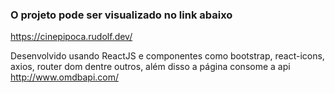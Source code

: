 ### O projeto pode ser visualizado no link abaixo

https://cinepipoca.rudolf.dev/

Desenvolvido usando ReactJS e componentes como bootstrap, react-icons, axios, router dom dentre outros, além disso a página consome a api http://www.omdbapi.com/
